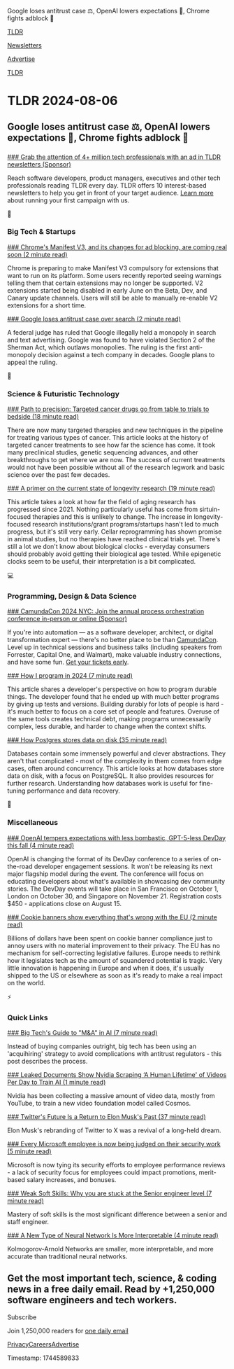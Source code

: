 Google loses antitrust case ⚖️, OpenAI lowers expectations 🤖, Chrome fights adblock 🚫

[TLDR](/)

[Newsletters](/newsletters)

[Advertise](https://advertise.tldr.tech/)

[TLDR](/)

# TLDR 2024-08-06

## Google loses antitrust case ⚖️, OpenAI lowers expectations 🤖, Chrome fights adblock 🚫

### 

[### Grab the attention of 4+ million tech professionals with an ad in TLDR newsletters (Sponsor)](https://advertise.tldr.tech/?utm_source=tldr&amp;utm_medium=newsletter&amp;utm_campaign=primary08062024)

Reach software developers, product managers, executives and other tech professionals reading TLDR every day. TLDR offers 10 interest-based newsletters to help you get in front of your target audience. [Learn more](https://advertise.tldr.tech/?utm_source=tldr&utm_medium=newsletter&utm_campaign=primary08062024) about running your first campaign with us.

📱

### Big Tech & Startups

[### Chrome's Manifest V3, and its changes for ad blocking, are coming real soon (2 minute read)](https://arstechnica.com/gadgets/2024/08/chromes-manifest-v3-and-its-changes-for-ad-blocking-are-coming-real-soon/?utm_source=tldrnewsletter)

Chrome is preparing to make Manifest V3 compulsory for extensions that want to run on its platform. Some users recently reported seeing warnings telling them that certain extensions may no longer be supported. V2 extensions started being disabled in early June on the Beta, Dev, and Canary update channels. Users will still be able to manually re-enable V2 extensions for a short time.

[### Google loses antitrust case over search (2 minute read)](https://www.cnbc.com/2024/08/05/google-loses-antitrust-case-over-search.html?utm_source=tldrnewsletter)

A federal judge has ruled that Google illegally held a monopoly in search and text advertising. Google was found to have violated Section 2 of the Sherman Act, which outlaws monopolies. The ruling is the first anti-monopoly decision against a tech company in decades. Google plans to appeal the ruling.

🚀

### Science & Futuristic Technology

[### Path to precision: Targeted cancer drugs go from table to trials to bedside (18 minute read)](https://arstechnica.com/science/2024/08/precision-cancer-treatments/?utm_source=tldrnewsletter)

There are now many targeted therapies and new techniques in the pipeline for treating various types of cancer. This article looks at the history of targeted cancer treatments to see how far the science has come. It took many preclinical studies, genetic sequencing advances, and other breakthroughs to get where we are now. The success of current treatments would not have been possible without all of the research legwork and basic science over the past few decades.

[### A primer on the current state of longevity research (19 minute read)](https://www.owlposting.com/p/some-questions-and-answers-i-had?utm_source=tldrnewsletter)

This article takes a look at how far the field of aging research has progressed since 2021. Nothing particularly useful has come from sirtuin-focused therapies and this is unlikely to change. The increase in longevity-focused research institutions/grant programs/startups hasn't led to much progress, but it's still very early. Cellar reprogramming has shown promise in animal studies, but no therapies have reached clinical trials yet. There's still a lot we don't know about biological clocks - everyday consumers should probably avoid getting their biological age tested. While epigenetic clocks seem to be useful, their interpretation is a bit complicated.

💻

### Programming, Design & Data Science

[### CamundaCon 2024 NYC: Join the annual process orchestration conference in-person or online (Sponsor)](https://newyork.camundacon.com/page/3899887/tickets?utm_medium=paid_leadgen&amp;utm_source=tldr&amp;utm_campaign=CamundaCon.NA.24Q4.Oct)

If you're into automation — as a software developer, architect, or digital transformation expert — there's no better place to be than [CamundaCon](https://newyork.camundacon.com/page/3899887/tickets?utm_medium=paid_leadgen&utm_source=tldr&utm_campaign=CamundaCon.NA.24Q4.Oct). Level up in technical sessions and business talks (including speakers from Forrester, Capital One, and Walmart), make valuable industry connections, and have some fun. [Get your tickets early](https://newyork.camundacon.com/page/3899887/tickets?utm_medium=paid_leadgen&utm_source=tldr&utm_campaign=CamundaCon.NA.24Q4.Oct).

[### How I program in 2024 (7 minute read)](https://akkartik.name/post/programming-2024?utm_source=tldrnewsletter)

This article shares a developer's perspective on how to program durable things. The developer found that he ended up with much better programs by giving up tests and versions. Building durably for lots of people is hard - it's much better to focus on a core set of people and features. Overuse of the same tools creates technical debt, making programs unnecessarily complex, less durable, and harder to change when the context shifts.

[### How Postgres stores data on disk (35 minute read)](https://drew.silcock.dev/blog/how-postgres-stores-data-on-disk/?utm_source=tldrnewsletter)

Databases contain some immensely powerful and clever abstractions. They aren't that complicated - most of the complexity in them comes from edge cases, often around concurrency. This article looks at how databases store data on disk, with a focus on PostgreSQL. It also provides resources for further research. Understanding how databases work is useful for fine-tuning performance and data recovery.

🎁

### Miscellaneous

[### OpenAI tempers expectations with less bombastic, GPT-5-less DevDay this fall (4 minute read)](https://techcrunch.com/2024/08/05/openai-tempers-expectations-with-less-bombastic-gpt-5-less-devday-this-fall/?utm_source=tldrnewsletter)

OpenAI is changing the format of its DevDay conference to a series of on-the-road developer engagement sessions. It won't be releasing its next major flagship model during the event. The conference will focus on educating developers about what's available in showcasing dev community stories. The DevDay events will take place in San Francisco on October 1, London on October 30, and Singapore on November 21. Registration costs $450 - applications close on August 15.

[### Cookie banners show everything that's wrong with the EU (2 minute read)](https://world.hey.com/dhh/cookie-banners-show-everything-that-s-wrong-with-the-eu-3bfcf03d?utm_source=tldrnewsletter)

Billions of dollars have been spent on cookie banner compliance just to annoy users with no material improvement to their privacy. The EU has no mechanism for self-correcting legislative failures. Europe needs to rethink how it legislates tech as the amount of squandered potential is tragic. Very little innovation is happening in Europe and when it does, it's usually shipped to the US or elsewhere as soon as it's ready to make a real impact on the world.

⚡

### Quick Links

[### Big Tech's Guide to "M&A" in AI (7 minute read)](https://www.tanayj.com/p/big-techs-guide-to-m-and-a-in-ai?utm_source=tldrnewsletter)

Instead of buying companies outright, big tech has been using an 'acquihiring' strategy to avoid complications with antitrust regulators - this post describes the process.

[### Leaked Documents Show Nvidia Scraping ‘A Human Lifetime' of Videos Per Day to Train AI (1 minute read)](https://simonwillison.net/2024/Aug/5/nvidia-scraping-videos/?utm_source=tldrnewsletter)

Nvidia has been collecting a massive amount of video data, mostly from YouTube, to train a new video foundation model called Cosmos.

[### Twitter's Future Is a Return to Elon Musk's Past (37 minute read)](https://every.to/the-crazy-ones/twitter-s-future-is-a-return-to-elon-musk-s-past-2c11ace6-940b-4d12-a584-3a6ea3bfd081?utm_source=tldrnewsletter)

Elon Musk's rebranding of Twitter to X was a revival of a long-held dream.

[### Every Microsoft employee is now being judged on their security work (5 minute read)](https://www.theverge.com/2024/8/5/24213774/microsoft-security-performance-reviews-employees-top-priority?utm_source=tldrnewsletter)

Microsoft is now tying its security efforts to employee performance reviews - a lack of security focus for employees could impact promotions, merit-based salary increases, and bonuses.

[### Weak Soft Skills: Why you are stuck at the Senior engineer level (7 minute read)](https://pathtostaff.substack.com/p/weak-soft-skills-why-you-are-stuck?utm_source=tldrnewsletter)

Mastery of soft skills is the most significant difference between a senior and staff engineer.

[### A New Type of Neural Network Is More Interpretable (4 minute read)](https://spectrum.ieee.org/kan-neural-network?utm_source=tldrnewsletter)

Kolmogorov-Arnold Networks are smaller, more interpretable, and more accurate than traditional neural networks.

## Get the most important tech, science, & coding news in a free daily email. Read by +1,250,000 software engineers and tech workers.

Subscribe

Join 1,250,000 readers for [one daily email](/api/latest/tech)

[Privacy](/privacy)[Careers](https://jobs.ashbyhq.com/tldr.tech)[Advertise](/tech/advertise)

Timestamp: 1744589833